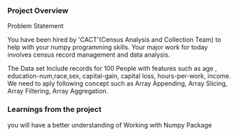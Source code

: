 ### Project Overview

 Problem Statement

You have been hired by 'CACT'(Census Analysis and Collection Team) to help with your numpy programming skills. Your major work for today involves census record management and data analysis.

The Data set Include records for 100 People with features such as age , education-num,race,sex, capital-gain, capital loss, hours-per-work, income.
 We need to aply following concept such as Array Appending, Array Slicing, Array Filtering, Array Aggregation.


### Learnings from the project

  you will have a better understanding of Working with Numpy Package


